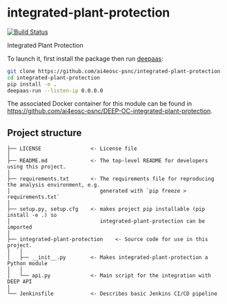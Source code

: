 # integrated-plant-protection
[![Build Status](https://jenkins.indigo-datacloud.eu/buildStatus/icon?job=Pipeline-as-code/DEEP-OC-org/UC-ai4eosc-psnc-integrated-plant-protection/master)](https://jenkins.indigo-datacloud.eu/job/Pipeline-as-code/job/DEEP-OC-org/job/UC-ai4eosc-psnc-integrated-plant-protection/job/master)

Integrated Plant Protection

To launch it, first install the package then run [deepaas](https://github.com/indigo-dc/DEEPaaS):
```bash
git clone https://github.com/ai4eosc-psnc/integrated-plant-protection
cd integrated-plant-protection
pip install -e .
deepaas-run --listen-ip 0.0.0.0
```
The associated Docker container for this module can be found in https://github.com/ai4eosc-psnc/DEEP-OC-integrated-plant-protection.

## Project structure
```
├── LICENSE                <- License file
│
├── README.md              <- The top-level README for developers using this project.
│
├── requirements.txt       <- The requirements file for reproducing the analysis environment, e.g.
│                             generated with `pip freeze > requirements.txt`
│
├── setup.py, setup.cfg    <- makes project pip installable (pip install -e .) so
│                             integrated-plant-protection can be imported
│
├── integrated-plant-protection    <- Source code for use in this project.
│   │
│   ├── __init__.py        <- Makes integrated-plant-protection a Python module
│   │
│   └── api.py             <- Main script for the integration with DEEP API
│
└── Jenkinsfile            <- Describes basic Jenkins CI/CD pipeline
```
